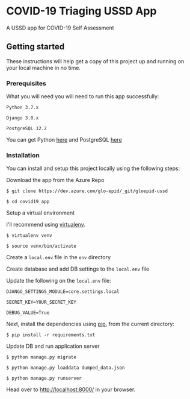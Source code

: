 # COVID-19 Triaging USSD App

A USSD app for COVID-19 Self Assessment

## Getting started

These instructions will help get a copy of this project up and running on your local machine in no time.

### Prerequisites

What you will need you will need to run this app successfully:
```
Python 3.7.x

Django 3.0.x

PostgreSQL 12.2
```

You can get Python [here](https://www.python.org/downloads/release/python-370/) and PostgreSQL [here](https://www.postgresql.org/download/)

### Installation

You can install and setup this project locally using the following steps:

Download the app from the Azure Repo
```
$ git clone https://dev.azure.com/glo-epid/_git/gloepid-ussd

$ cd covid19_app
```

Setup a virtual environment

I'll recommend using [virtualenv](http://www.virtualenv.org/en/latest/).
```
$ virtualenv venv

$ source venv/bin/activate
```

Create a `local.env` file in the `env` directory

Create database and add DB settings to the `local.env` file

Update the following on the `local.env` file:
```
DJANGO_SETTINGS_MODULE=core.settings.local

SECRET_KEY=YOUR_SECRET_KEY

DEBUG_VALUE=True
```

Next, install the dependencies using [pip](http://www.pip-installer.org/en/latest/), from the
current directory:
```
$ pip install -r requirements.txt
```

Update DB and run application server
```
$ python manage.py migrate

$ python manage.py loaddata dumped_data.json

$ python manage.py runserver
```

Head over to <http://localhost:8000/> in your browser.